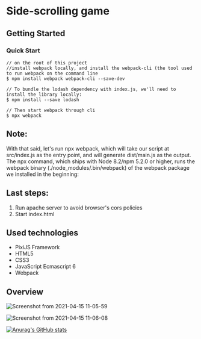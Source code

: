# Side-scrolling game

## Getting Started

### Quick Start
```
// on the root of this project
//install webpack locally, and install the webpack-cli (the tool used to run webpack on the command line
$ npm install webpack webpack-cli --save-dev

// To bundle the lodash dependency with index.js, we'll need to install the library locally:
$ npm install --save lodash
 
// Then start webpack through cli
$ npx webpack
```

## Note: 
With that said, let's run npx webpack, which will take our script at src/index.js as the entry point, and will generate dist/main.js as the output. The npx command, which ships with Node 8.2/npm 5.2.0 or higher, runs the webpack binary (./node_modules/.bin/webpack) of the webpack package we installed in the beginning:

## Last steps:
  1. Run apache server to avoid browser's cors policies
  2. Start index.html

## Used technologies
* PixiJS Framework
* HTML5 
* CSS3
* JavaScript Ecmascript 6
* Webpack

## Overview

![Screenshot from 2021-04-15 11-05-59](https://user-images.githubusercontent.com/16848880/114835784-f0307300-9d9f-11eb-9587-2940d96763d1.png)

![Screenshot from 2021-04-15 11-06-08](https://user-images.githubusercontent.com/16848880/114835810-f7578100-9d9f-11eb-9da3-8446dc680275.png)

[![Anurag's GitHub stats](https://github-readme-stats.vercel.app/api?username=vlladislav45)](https://github.com/vlladislav45/github-readme-stats)



